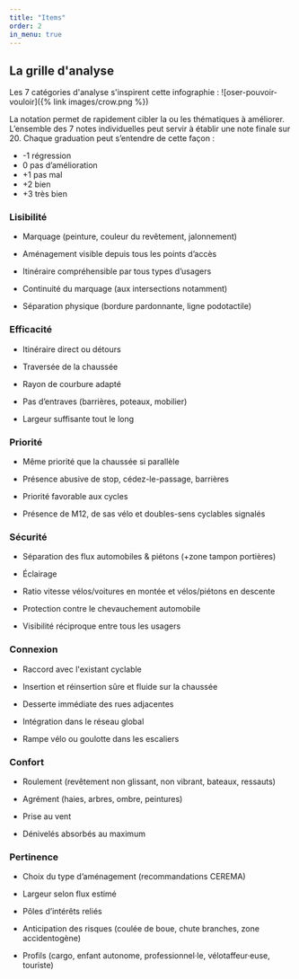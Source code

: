 ```yaml
---
title: "Items"
order: 2
in_menu: true
---
```

## La grille d'analyse

Les 7 catégories d'analyse s'inspirent cette infographie :
![oser-pouvoir-vouloir]({% link images/crow.png %})

La notation permet de rapidement cibler la ou les thématiques à améliorer. L’ensemble des 7 notes individuelles peut servir à établir une note finale sur 20.
Chaque graduation peut s’entendre de cette façon :

* -1 régression
* 0 pas d’amélioration
* +1 pas mal
* +2 bien
* +3 très bien

### Lisibilité

* Marquage (peinture, couleur du revêtement, jalonnement)

* Aménagement visible depuis tous les points d’accès

* Itinéraire compréhensible par tous types d’usagers

* Continuité du marquage (aux intersections notamment)

* Séparation physique (bordure pardonnante, ligne podotactile)

### Efficacité

* Itinéraire direct ou détours

* Traversée de la chaussée

* Rayon de courbure adapté

* Pas d’entraves (barrières, poteaux, mobilier)

* Largeur suffisante tout le long


### Priorité

* Même priorité que la chaussée si parallèle

* Présence abusive de stop, cédez-le-passage, barrières

* Priorité favorable aux cycles

* Présence de M12, de sas vélo et doubles-sens cyclables signalés

### Sécurité

* Séparation des flux automobiles & piétons (+zone tampon portières)

* Éclairage

* Ratio vitesse vélos/voitures en montée et vélos/piétons en descente

* Protection contre le chevauchement automobile

* Visibilité réciproque entre tous les usagers


### Connexion

* Raccord avec l'existant cyclable

* Insertion et réinsertion sûre et fluide sur la chaussée

* Desserte immédiate des rues adjacentes

* Intégration dans le réseau global

* Rampe vélo ou goulotte dans les escaliers

### Confort

* Roulement (revêtement non glissant, non vibrant, bateaux, ressauts)

* Agrément (haies, arbres, ombre, peintures)

* Prise au vent

* Dénivelés absorbés au maximum


### Pertinence

* Choix du type d’aménagement (recommandations CEREMA)

* Largeur selon flux estimé

* Pôles d’intérêts reliés

* Anticipation des risques (coulée de boue, chute branches, zone accidentogène)

* Profils (cargo, enfant autonome, professionnel·le, vélotaffeur·euse, touriste) 